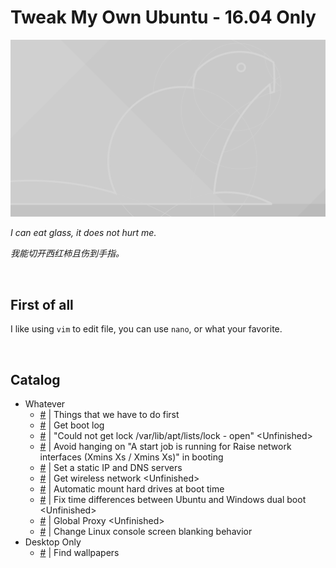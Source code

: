 # Tweak My Own Ubuntu - 16.04 Only

![](./Beaver_Wallpaper_Grey_4096x2304.png?raw=true)

*I can eat glass, it does not hurt me.*

*我能切开西红柿且伤到手指。*

<br/>

## First of all

I like using ```vim``` to edit file, you can use ```nano```, or what your favorite.

<br/>

## Catalog

- Whatever
  - [#](./whatever/things-that-we-have-to-do-first.md) | Things that we have to do first
  - [#](./whatever/get-boot-log.md) | Get boot log
  - [#](./whatever/could-not-get-lock-varlibaptlistslock---open.md) | "Could not get lock /var/lib/apt/lists/lock - open" \<Unfinished\>
  - [#](./whatever/avoid-hanging-on-a-start-job-is-running-for-raise-network-interfaces-xmins-xs--xmins-xs-in-booting.md) | Avoid hanging on "A start job is running for Raise network interfaces (Xmins Xs / Xmins Xs)" in booting
  - [#](./whatever/set-a-static-ip-and-dns-servers.md) | Set a static IP and DNS servers
  - [#](./whatever/get-wireless-network.md) | Get wireless network \<Unfinished\>
  - [#](./whatever/automatic-mount-hard-drives-at-boot-time.md) | Automatic mount hard drives at boot time
  - [#](./whatever/fix-time-differences-between-ubuntu-and-windows-dual-boot.md) | Fix time differences between Ubuntu and Windows dual boot \<Unfinished\>
  - [#](./whatever/global-proxy.md) | Global Proxy \<Unfinished\>
  - [#](./whatever/change-linux-console-screen-blanking-behavior.md) | Change Linux console screen blanking behavior
- Desktop Only
  - [#](./desktop-only/find-wallpapers.md) | Find wallpapers
